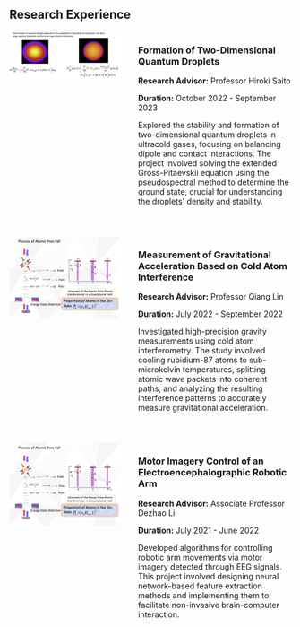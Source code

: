 <section id="research-experience">
  <h2>Research Experience</h2>

  <div class="research-item" style="display: flex; align-items: flex-start; margin-bottom: 40px;">
    <img src="/assets/img/quantum_droplets.png" alt="Two-dimensional quantum droplet probability distribution" style="width: 200px; height: auto; margin-right: 30px;">
    <div style="flex: 1;">
      <h3>Formation of Two-Dimensional Quantum Droplets</h3>
      <p><strong>Research Advisor:</strong> Professor Hiroki Saito</p>
      <p><strong>Duration:</strong> October 2022 - September 2023</p>
      <p>Explored the stability and formation of two-dimensional quantum droplets in ultracold gases, focusing on balancing dipole and contact interactions. The project involved solving the extended Gross-Pitaevskii equation using the pseudospectral method to determine the ground state, crucial for understanding the droplets' density and stability.</p>
    </div>
  </div>

  <div class="research-item" style="display: flex; align-items: flex-start; margin-bottom: 40px;">
    <img src="/assets/img/Atomic.png" alt="Process of Atomic Free Fall" style="width: 200px; height: auto; margin-right: 30px;">
    <div style="flex: 1;">
      <h3>Measurement of Gravitational Acceleration Based on Cold Atom Interference</h3>
      <p><strong>Research Advisor:</strong> Professor Qiang Lin</p>
      <p><strong>Duration:</strong> July 2022 - September 2022</p>
      <p>Investigated high-precision gravity measurements using cold atom interferometry. The study involved cooling rubidium-87 atoms to sub-microkelvin temperatures, splitting atomic wave packets into coherent paths, and analyzing the resulting interference patterns to accurately measure gravitational acceleration.</p>
    </div>
  </div>

  <div class="research-item" style="display: flex; align-items: flex-start;">
    <img src="/assets/img/Process of Atomic Free Fall.png" alt="Research Image 3" style="width: 200px; height: auto; margin-right: 30px;">
    <div style="flex: 1;">
      <h3>Motor Imagery Control of an Electroencephalographic Robotic Arm</h3>
      <p><strong>Research Advisor:</strong> Associate Professor Dezhao Li</p>
      <p><strong>Duration:</strong> July 2021 - June 2022</p>
      <p>Developed algorithms for controlling robotic arm movements via motor imagery detected through EEG signals. This project involved designing neural network-based feature extraction methods and implementing them to facilitate non-invasive brain-computer interaction.</p>
    </div>
  </div>
</section>
